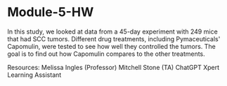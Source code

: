 # Module-5-HW

In this study, we looked at data from a 45-day experiment with 249 mice that had SCC tumors. Different drug treatments, including Pymaceuticals' Capomulin, were tested to see how well they controlled the tumors. The goal is to find out how Capomulin compares to the other treatments.

Resources:
  Melissa Ingles (Professor)
  Mitchell Stone (TA)
  ChatGPT
  Xpert Learning Assistant
